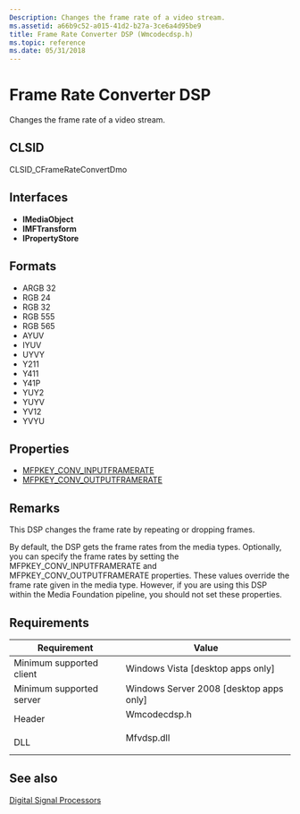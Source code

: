 ```yaml
---
Description: Changes the frame rate of a video stream.
ms.assetid: a66b9c52-a015-41d2-b27a-3ce6a4d95be9
title: Frame Rate Converter DSP (Wmcodecdsp.h)
ms.topic: reference
ms.date: 05/31/2018
---
```


# Frame Rate Converter DSP

Changes the frame rate of a video stream.

## CLSID

CLSID\_CFrameRateConvertDmo

## Interfaces

-   **IMediaObject**
-   **IMFTransform**
-   **IPropertyStore**

## Formats

-   ARGB 32
-   RGB 24
-   RGB 32
-   RGB 555
-   RGB 565
-   AYUV
-   IYUV
-   UYVY
-   Y211
-   Y411
-   Y41P
-   YUY2
-   YUYV
-   YV12
-   YVYU

## Properties

-   [MFPKEY\_CONV\_INPUTFRAMERATE](mfpkey-conv-inputframerate.md)
-   [MFPKEY\_CONV\_OUTPUTFRAMERATE](mfpkey-conv-outputframerate.md)

## Remarks

This DSP changes the frame rate by repeating or dropping frames.

By default, the DSP gets the frame rates from the media types. Optionally, you can specify the frame rates by setting the MFPKEY\_CONV\_INPUTFRAMERATE and MFPKEY\_CONV\_OUTPUTFRAMERATE properties. These values override the frame rate given in the media type. However, if you are using this DSP within the Media Foundation pipeline, you should not set these properties.

## Requirements



| Requirement | Value |
|-------------------------------------|-----------------------------------------------------------------------------------------|
| Minimum supported client<br/> | Windows Vista \[desktop apps only\]<br/>                                          |
| Minimum supported server<br/> | Windows Server 2008 \[desktop apps only\]<br/>                                    |
| Header<br/>                   | <dl> <dt>Wmcodecdsp.h</dt> </dl> |
| DLL<br/>                      | <dl> <dt>Mfvdsp.dll</dt> </dl>   |



## See also

<dl> <dt>

[Digital Signal Processors](windowsmediadigitalsignalprocessors.md)
</dt> </dl>

 

 




